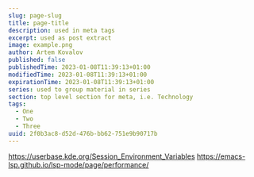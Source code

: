 ```yaml
---
slug: page-slug
title: page-title
description: used in meta tags
excerpt: used as post extract
image: example.png
author: Artem Kovalov
published: false
publishedTime: 2023-01-08T11:39:13+01:00
modifiedTime: 2023-01-08T11:39:13+01:00
expirationTime: 2023-01-08T11:39:13+01:00
series: used to group material in series
section: top level section for meta, i.e. Technology
tags:
  - One
  - Two
  - Three
uuid: 2f0b3ac8-d52d-476b-bb62-751e9b90717b
---
```


https://userbase.kde.org/Session_Environment_Variables
https://emacs-lsp.github.io/lsp-mode/page/performance/

